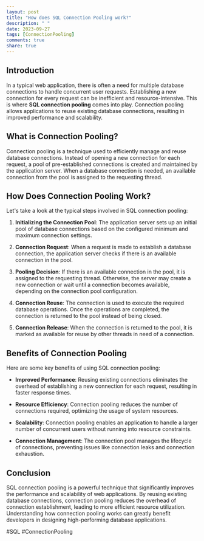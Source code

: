 ```yaml
---
layout: post
title: "How does SQL Connection Pooling work?"
description: " "
date: 2023-09-27
tags: [ConnectionPooling]
comments: true
share: true
---
```


## Introduction

In a typical web application, there is often a need for multiple database connections to handle concurrent user requests. Establishing a new connection for every request can be inefficient and resource-intensive. This is where **SQL connection pooling** comes into play. Connection pooling allows applications to reuse existing database connections, resulting in improved performance and scalability.

## What is Connection Pooling?

Connection pooling is a technique used to efficiently manage and reuse database connections. Instead of opening a new connection for each request, a pool of pre-established connections is created and maintained by the application server. When a database connection is needed, an available connection from the pool is assigned to the requesting thread.

## How Does Connection Pooling Work?

Let's take a look at the typical steps involved in SQL connection pooling:

1. **Initializing the Connection Pool**: The application server sets up an initial pool of database connections based on the configured minimum and maximum connection settings.

2. **Connection Request**: When a request is made to establish a database connection, the application server checks if there is an available connection in the pool.

3. **Pooling Decision**: If there is an available connection in the pool, it is assigned to the requesting thread. Otherwise, the server may create a new connection or wait until a connection becomes available, depending on the connection pool configuration.

4. **Connection Reuse**: The connection is used to execute the required database operations. Once the operations are completed, the connection is returned to the pool instead of being closed.

5. **Connection Release**: When the connection is returned to the pool, it is marked as available for reuse by other threads in need of a connection.

## Benefits of Connection Pooling

Here are some key benefits of using SQL connection pooling:

- **Improved Performance**: Reusing existing connections eliminates the overhead of establishing a new connection for each request, resulting in faster response times.

- **Resource Efficiency**: Connection pooling reduces the number of connections required, optimizing the usage of system resources.

- **Scalability**: Connection pooling enables an application to handle a larger number of concurrent users without running into resource constraints.

- **Connection Management**: The connection pool manages the lifecycle of connections, preventing issues like connection leaks and connection exhaustion.

## Conclusion

SQL connection pooling is a powerful technique that significantly improves the performance and scalability of web applications. By reusing existing database connections, connection pooling reduces the overhead of connection establishment, leading to more efficient resource utilization. Understanding how connection pooling works can greatly benefit developers in designing high-performing database applications.

#SQL #ConnectionPooling